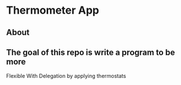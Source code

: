 # Thermometer App


## About

## The goal of this repo is write a program to be more 
Flexible With Delegation by applying thermostats
